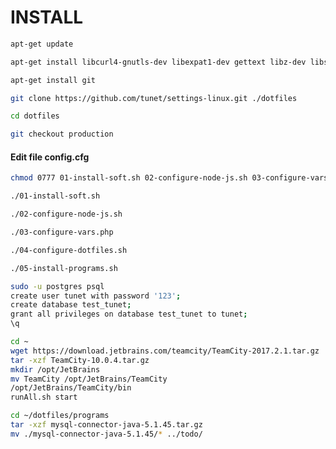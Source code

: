 # INSTALL

````bash
apt-get update
````

````bash
apt-get install libcurl4-gnutls-dev libexpat1-dev gettext libz-dev libssl-dev
````

````bash
apt-get install git
````

````bash
git clone https://github.com/tunet/settings-linux.git ./dotfiles
````

````bash
cd dotfiles
````

````bash
git checkout production
````

#### Edit file config.cfg

````bash
chmod 0777 01-install-soft.sh 02-configure-node-js.sh 03-configure-vars.php 04-configure-dotfiles.sh 05-install-programs.sh
````

````bash
./01-install-soft.sh
````

````bash
./02-configure-node-js.sh
````

````bash
./03-configure-vars.php
````

````bash
./04-configure-dotfiles.sh
````

````bash
./05-install-programs.sh
````

````bash
sudo -u postgres psql
create user tunet with password '123';
create database test_tunet;
grant all privileges on database test_tunet to tunet;
\q
````

````bash
cd ~
wget https://download.jetbrains.com/teamcity/TeamCity-2017.2.1.tar.gz
tar -xzf TeamCity-10.0.4.tar.gz
mkdir /opt/JetBrains
mv TeamCity /opt/JetBrains/TeamCity
/opt/JetBrains/TeamCity/bin
runAll.sh start
````

````bash
cd ~/dotfiles/programs
tar -xzf mysql-connector-java-5.1.45.tar.gz
mv ./mysql-connector-java-5.1.45/* ../todo/
````
